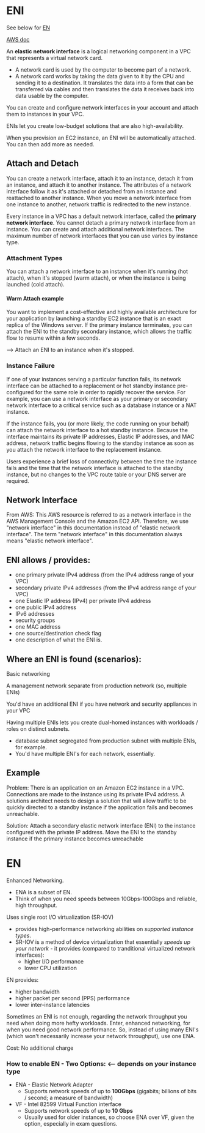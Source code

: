 # ENI

See below for [EN](#EN)

[AWS doc](https://docs.aws.amazon.com/AWSEC2/latest/UserGuide/using-eni.html)

An **elastic network interface** is a logical networking component in a VPC that represents a virtual network card.

* A network card is used by the computer to become part of a network.
* A network card works by taking the data given to it by the CPU and sending it to a destination. It translates the data into a form that can be transferred via cables and then translates the data it receives back into data usable by the computer.

You can create and configure network interfaces in your account and attach them to instances in your VPC.

ENIs let you create low-budget solutions that are also high-availability.

When you provision an EC2 instance, an ENI will be automatically attached. You can then add more as needed.

## Attach and Detach

You can create a network interface, attach it to an instance, detach it from an instance, and attach it to another instance. The attributes of a network interface follow it as it's attached or detached from an instance and reattached to another instance. When you move a network interface from one instance to another, network traffic is redirected to the new instance.

Every instance in a VPC has a default network interface, called the **primary network interface**. You cannot detach a primary network interface from an instance. You can create and attach additional network interfaces. The maximum number of network interfaces that you can use varies by instance type.

### Attachment Types

You can attach a network interface to an instance when it's running (hot attach), when it's stopped (warm attach), or when the instance is being launched (cold attach).

#### Warm Attach example

You want to implement a cost-effective and highly available architecture for your application by launching a standby EC2 instance that is an exact replica of the Windows server. If the primary instance terminates, you can attach the ENI to the standby secondary instance, which allows the traffic flow to resume within a few seconds.

--> Attach an ENI to an instance when it's stopped.

### Instance Failure

If one of your instances serving a particular function fails, its network interface can be attached to a replacement or hot standby instance pre-configured for the same role in order to rapidly recover the service. For example, you can use a network interface as your primary or secondary network interface to a critical service such as a database instance or a NAT instance.

If the instance fails, you (or more likely, the code running on your behalf) can attach the network interface to a hot standby instance. Because the interface maintains its private IP addresses, Elastic IP addresses, and MAC address, network traffic begins flowing to the standby instance as soon as you attach the network interface to the replacement instance. 

Users experience a brief loss of connectivity between the time the instance fails and the time that the network interface is attached to the standby instance, but no changes to the VPC route table or your DNS server are required.

## Network Interface

From AWS: This AWS resource is referred to as a network interface in the AWS Management Console and the Amazon EC2 API. Therefore, we use "network interface" in this documentation instead of "elastic network interface". The term "network interface" in this documentation always means "elastic network interface".

## ENI allows / provides:

* one primary private IPv4 address (from the IPv4 address range of your VPC)
* secondary private IPv4 addresses (from the IPv4 address range of your VPC)
* one Elastic IP address (IPv4) per private IPv4 address
* one public IPv4 address
* IPv6 addresses
* security groups
* one MAC address
* one source/destination check flag
* one description of what the ENI is.

## Where an ENI is found (scenarios):

Basic networking

A management network separate from production network (so, multiple ENIs)

You'd have an additional ENI if you have network and security appliances in your VPC

Having multiple ENIs lets you create dual-homed instances with workloads / roles on distinct subnets. 

* database subnet segregated from production subnet with multiple ENIs, for example.
* You'd have multiple ENI's for each network, essentially.

## Example

Problem:  There is an application on an Amazon EC2 instance in a VPC. Connections are made to the instance using its private IPv4 address. A solutions architect needs to design a solution that will allow traffic to be quickly directed to a standby instance if the application fails and becomes
unreachable.

Solution: Attach a secondary elastic network interface (ENI) to the instance configured with the private IP address. Move the ENI to the standby instance if the primary instance becomes unreachable

# EN 
Enhanced Networking.
* ENA is a subset of EN.
* Think of when you need speeds between 10Gbps-100Gbps and reliable, high throughput.

Uses single root I/O virtualization (SR-IOV)
* provides high-performance networking abilities on *supported instance types*. 
* SR-IOV is a method of device virtualization that essentially *speeds up your network* - it provides (compared to tranditional virtualized network interfaces):
  * higher I/O performance
  * lower CPU utilization

EN provides:
* higher bandwidth
* higher packet per second (PPS) performance
* lower inter-instance latencies

Sometimes an ENI is not enough, regarding the network throughput you need when doing more hefty workloads. Enter, enhanced networking, for when you need good network performance. So, instead of using many ENI's (which won't necessarily increase your network throughput), use one ENA. 

Cost: No additional charge

### How to enable EN - Two Options: <-- depends on your instance type
* ENA - Elastic Network Adapter
  * Supports network speeds of up to **100Gbps** (gigabits; billions of bits / second; a measure of bandwidth)
* VF - Intel 82599 Virtual Function interface
  * Supports network speeds of up to **10 Gbps**
  * Usually used for older instances, so choose ENA over VF, given the option, especially in exam questions. 

